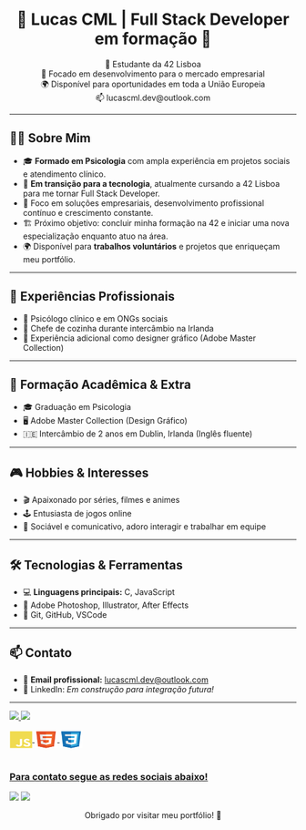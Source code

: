 <!-- HEADER CENTRALIZADO COM ESTILO ELEGANT DARK -->
<h1 align="center">🌟 Lucas CML | Full Stack Developer em formação 🌟</h1>

<p align="center">
  🚀 Estudante da 42 Lisboa <br>
  💼 Focado em desenvolvimento para o mercado empresarial <br>
  🌍 Disponível para oportunidades em toda a União Europeia <br>
  📫 lucascml.dev@outlook.com
</p>

---

## 👨‍💻 Sobre Mim

- 🎓 **Formado em Psicologia** com ampla experiência em projetos sociais e atendimento clínico.
- 🧩 **Em transição para a tecnologia**, atualmente cursando a 42 Lisboa para me tornar Full Stack Developer.
- 🎯 Foco em soluções empresariais, desenvolvimento profissional contínuo e crescimento constante.
- 🏗️ Próximo objetivo: concluir minha formação na 42 e iniciar uma nova especialização enquanto atuo na área.
- 🌍 Disponível para **trabalhos voluntários** e projetos que enriqueçam meu portfólio.

---

## 📂 Experiências Profissionais

- 🧠 Psicólogo clínico e em ONGs sociais
- 🍳 Chefe de cozinha durante intercâmbio na Irlanda
- 🎨 Experiência adicional como designer gráfico (Adobe Master Collection)

---

## 🌱 Formação Acadêmica & Extra

- 🎓 Graduação em Psicologia
- 🖥️ Adobe Master Collection (Design Gráfico)
- 🇮🇪 Intercâmbio de 2 anos em Dublin, Irlanda (Inglês fluente)

---

## 🎮 Hobbies & Interesses

- 🎬 Apaixonado por séries, filmes e animes
- 🕹️ Entusiasta de jogos online
- 🤝 Sociável e comunicativo, adoro interagir e trabalhar em equipe

---

## 🛠️ Tecnologias & Ferramentas

- 💻 **Linguagens principais:** C, JavaScript
- 🎨 Adobe Photoshop, Illustrator, After Effects
- 🔧 Git, GitHub, VSCode

---

## 📫 Contato

- 📧 **Email profissional:** lucascml.dev@outlook.com
- 💼 LinkedIn: *Em construção para integração futura!*

---
 <div>
   <a href="https://github.com/PedroLouzada">
   <img height="180em" src="https://github-readme-stats.vercel.app/api?username=PedroLouzada&show_icons=true&theme=midnight-purple&include_all_commits=true&count_private=true"/>
   <img height="180em" src="https://github-readme-stats.vercel.app/api/top-langs/?username=PedroLouzada&layout=compact&langs_count=6&theme=midnight-purple"/>
</div>
    
<div style="display: inline_block"><br>
  <img align="center" alt="Js" height="30" width="40" src="https://raw.githubusercontent.com/devicons/devicon/master/icons/javascript/javascript-plain.svg">
  <img align="center" alt="HTML" height="30" width="40" src="https://raw.githubusercontent.com/devicons/devicon/master/icons/html5/html5-original.svg">
  <img align="center" alt="CSS" height="30" width="40" src="https://raw.githubusercontent.com/devicons/devicon/master/icons/css3/css3-original.svg">
</div>
 
<br>
 
### Para contato segue as redes sociais abaixo!
 
<div> 
  <a href = "pedrolouzada17@gmail.com"><img src="https://img.shields.io/badge/-Gmail-%23333?style=for-the-badge&logo=gmail&logoColor=white" target="_blank"></a>
  <a href="https://www.linkedin.com/in/pedro-louzada-894213257/" target="_blank"><img src="https://img.shields.io/badge/-LinkedIn-%230077B5?style=for-the-badge&logo=linkedin&logoColor=white" target="_blank"></a>
</div>

<p align="center">
  Obrigado por visitar meu portfólio! 🚀
</p>
